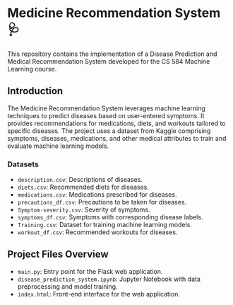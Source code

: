# Medicine Recommendation System 🩺

This repository contains the implementation of a Disease Prediction and Medical Recommendation System developed for the CS 584 Machine Learning course.

## Introduction
The Medicine Recommendation System leverages machine learning techniques to predict diseases based on user-entered symptoms. It provides recommendations for medications, diets, and workouts tailored to specific diseases. The project uses a dataset from Kaggle comprising symptoms, diseases, medications, and other medical attributes to train and evaluate machine learning models.


###  Datasets
- `description.csv`: Descriptions of diseases.
- `diets.csv`: Recommended diets for diseases.
- `medications.csv`: Medications prescribed for diseases.
- `precautions_df.csv`: Precautions to be taken for diseases.
- `Symptom-severity.csv`: Severity of symptoms.
- `symptoms_df.csv`: Symptoms with corresponding disease labels.
- `Training.csv`: Dataset for training machine learning models.
- `workout_df.csv`: Recommended workouts for diseases.



## Project Files Overview
- `main.py`: Entry point for the Flask web application.
- `disease_prediction_system.ipynb`: Jupyter Notebook with data preprocessing and model training.
- `index.html`: Front-end interface for the web application.

